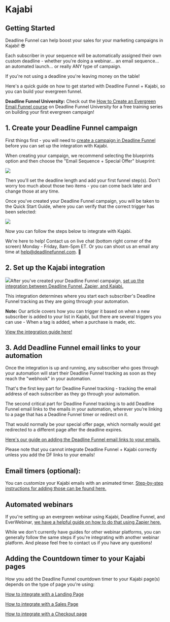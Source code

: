 # Kajabi

## Getting Started

Deadline Funnel can help boost your sales for your marketing campaigns in Kajabi! 😎

Each subscriber in your sequence will be automatically assigned their own custom deadline - whether you're doing a webinar... an email sequence... an automated launch... or really ANY type of campaign.

If you're not using a deadline you're leaving money on the table!

Here's a quick guide on how to get started with Deadline Funnel + Kajabi, so you can build your evergreen funnel.

**Deadline Funnel University:** Check out the [How to Create an Evergreen Email Funnel course](https://university.deadlinefunnel.com/courses/evergreen) on Deadline Funnel University for a free training series on building your first evergreen campaign!

## 1. Create your Deadline Funnel campaign

First things first - you will need to [create a campaign in Deadline Funnel](https://deadlinefunnel.com/promotions/create) before you can set up the integration with Kajabi.

When creating your campaign, we recommend selecting the blueprints option and then choose the "Email Sequence + Special Offer" blueprint:

![](https://d33v4339jhl8k0.cloudfront.net/docs/assets/53974d6ce4b0c76107b109d1/images/5dfd10952c7d3a7e9ae5636c/file-4mxM9o3U2U.png)

Then you'll set the deadline length and add your first funnel step\(s\). Don't worry too much about those two items - you can come back later and change those at any time.

Once you've created your Deadline Funnel campaign, you will be taken to the Quick Start Guide, where you can verify that the correct trigger has been selected:

![](https://d33v4339jhl8k0.cloudfront.net/docs/assets/53974d6ce4b0c76107b109d1/images/5d85415004286364bc8f62b7/file-8GAmYA8vjN.png)

Now you can follow the steps below to integrate with Kajabi.

We're here to help! Contact us on live chat \(bottom right corner of the screen\) Monday - Friday, 8am-5pm ET. Or you can shoot us an email any time at help@deadlinefunnel.com. 🙂

## 2. Set up the Kajabi integration

![](https://d33v4339jhl8k0.cloudfront.net/docs/assets/53974d6ce4b0c76107b109d1/images/5b4e37530428631d7a890855/file-M7LuOwsFw8.png)After you've created your Deadline Funnel campaign, [set up the integration between Deadline Funnel, Zapier, and Kajabi.](https://documentation.deadlinefunnel.com/article/373-how-to-trigger-a-countdown-upon-subscribe-using-zapier)

This integration determines where you start each subscriber's Deadline Funnel tracking as they are going through your automation.

**Note:** Our article covers how you can trigger it based on when a new subscriber is added to your list in Kajabi, but there are several triggers you can use - When a tag is added, when a purchase is made, etc.

[View the integration guide here!](https://documentation.deadlinefunnel.com/article/373-how-to-trigger-a-countdown-upon-subscribe-using-zapier)

## 3. Add Deadline Funnel email links to your automation

Once the integration is up and running, any subscriber who goes through your automation will start their Deadline Funnel tracking as soon as they reach the "webhook" in your automation.

That's the first key part for Deadline Funnel tracking - tracking the email address of each subscriber as they go through your automation.

The second critical part for Deadline Funnel tracking is to add Deadline Funnel email links to the emails in your automation, wherever you're linking to a page that has a Deadline Funnel timer or redirect on it.

That would normally be your special offer page, which normally would get redirected to a different page after the deadline expires.

[Here's our guide on adding the Deadline Funnel email links to your emails.](https://documentation.deadlinefunnel.com/article/16-expiring-links)

Please note that you cannot integrate Deadline Funnel + Kajabi correctly unless you add the DF links to your emails!

## Email timers \(optional\):

You can customize your Kajabi emails with an animated timer. [Step-by-step instructions for adding those can be found here.](https://documentation.deadlinefunnel.com/article/606-how-to-add-the-email-countdown-to-kajabi)

## Automated webinars

If you're setting up an evergreen webinar using Kajabi, Deadline Funnel, and EverWebinar, [we have a helpful guide on how to do that using Zapier here.](https://documentation.deadlinefunnel.com/article/506-how-to-integrate-everwebinar-with-deadline-funnel-using-zapier)

While we don't currently have guides for other webinar platforms, you can generally follow the same steps if you're integrating with another webinar platform. And please feel free to contact us if you have any questions!

## Adding the Countdown timer to your Kajabi pages

How you add the Deadline Funnel countdown timer to your Kajabi page\(s\) depends on the type of page you're using:

[How to integrate with a Landing Page](https://documentation.deadlinefunnel.com/article/359-how-to-add-a-countdown-to-new-kajabi)

[How to integrate with a Sales Page](https://documentation.deadlinefunnel.com/article/454-how-to-add-a-countdown-to-a-kajabi-sales-page)

[How to integrate with a Checkout page](https://documentation.deadlinefunnel.com/article/561-how-to-add-a-deadline-funnel-countdown-to-a-kajabi-checkout-page)

